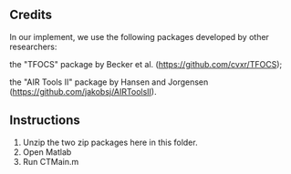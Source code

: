 ## Credits
In our implement, we use the following packages developed by other researchers:

the "TFOCS" package by Becker et al. (https://github.com/cvxr/TFOCS);

the "AIR Tools II" package by Hansen and Jorgensen (https://github.com/jakobsj/AIRToolsII).

## Instructions
1. Unzip the two zip packages here in this folder. 
2. Open Matlab
3. Run CTMain.m
